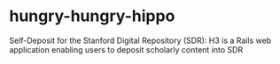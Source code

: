# hungry-hungry-hippo
Self-Deposit for the Stanford Digital Repository (SDR): H3 is a Rails web application enabling users to deposit scholarly content into SDR
